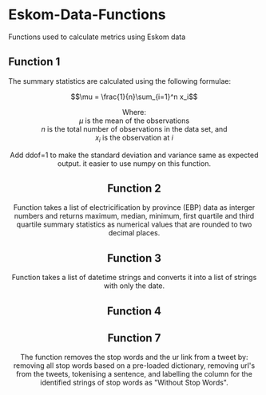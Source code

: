 # Eskom-Data-Functions
 Functions used to calculate metrics using Eskom data

## Function 1
The summary statistics are calculated using the following formulae:

<center>$$\mu = \frac{1}{n}\sum_{i=1}^n x_i$$
 
Where:<br>
$\mu$ is the mean of the observations<br> 
$n$ is the total number of observations in the data set, and<br>
$x_{i}$ is the observation at $i$

Add ddof=1 to make the standard deviation and variance same as expected output. it easier to use numpy on this function. 

## Function 2
 Function takes a list of electricification by province (EBP) data as interger numbers and returns maximum, median, minimum, first quartile and third quartile summary statistics as numerical values that are rounded to two decimal places.
 
## Function 3
 Function takes a list of datetime strings and converts
 it into a list of strings with only the date.

## Function 4

## Function 7
  The function removes the stop words and the ur link from a tweet by:
    removing all stop words based on a pre-loaded dictionary, 
    removing url's from the tweets, 
    tokenising a sentence, 
    and labelling the column for the identified strings of stop words as "Without Stop Words".
